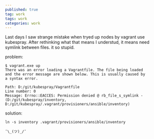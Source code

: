 ```yaml
---
published: true
tag: work
tags: work
categories: work
---
```

Last days I saw strange mistake when tryed up nodes by vagrant use kubespray.
After rethinking what that means I understud, it means need symlink between files.
it so stupid.

problem:

```
$ vagrant.exe up
There was an error loading a Vagrantfile. The file being loaded
and the error message are shown below. This is usually caused by
a syntax error.

Path: D:/git/kubespray/Vagrantfile
Line number: 0
Message: Errno::EACCES: Permission denied @ rb_file_s_symlink - (D:/git/kubespray/inventory, D:/git/kubespray/.vagrant/provisioners/ansible/inventory)

```

solution: 

`ln -s inventory .vagrant/provisioners/ansible/inventory`

```¯\_(ツ)_/¯```
